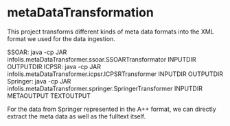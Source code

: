# metaDataTransformation
This project transforms different kinds of meta data formats into the XML format we used for the data ingestion.

SSOAR: java -cp JAR infolis.metaDataTransformer.ssoar.SSOARTransformator INPUTDIR OUTPUTDIR
ICPSR: java -cp JAR infolis.metaDataTransformer.icpsr.ICPSRTransformer INPUTDIR OUTPUTDIR
Springer: java -cp JAR infolis.metaDataTransformer.springer.SpringerTransformer INPUTDIR METAOUTPUT TEXTOUTPUT

For the data from Springer represented in the A++ format, we can directly extract the meta data as well as the fulltext itself.

